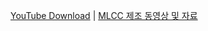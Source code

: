 [YouTube Download](https://www.mediamister.com/free-youtube-video-downloader)  |
[MLCC 제조 동영상 및 자료](https://prd2021.tistory.com/253)  
